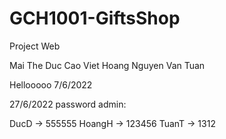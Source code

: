 # GCH1001-GiftsShop
Project Web

Mai The Duc
Cao Viet Hoang
Nguyen Van Tuan


Hellooooo 7/6/2022


27/6/2022
password admin:

DucD -> 555555
HoangH -> 123456
TuanT -> 1312
